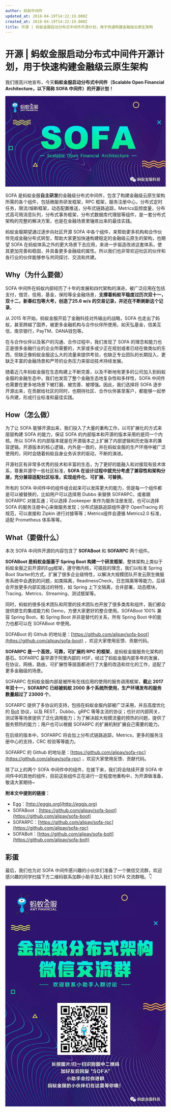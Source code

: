 ```yaml
---
author: 蚂蚁中间件
updated_at: 2018-04-19T14:22:19.000Z
created_at: 2018-04-19T14:22:19.000Z
title: 开源 | 蚂蚁金服启动分布式中间件开源计划，用于快速构建金融级云原生架构
---
```


# 开源 | 蚂蚁金服启动分布式中间件开源计划，用于快速构建金融级云原生架构

我们很高兴地宣布，今天**蚂蚁金服启动分布式中间件（Scalable Open Financial Architecture，以下简称 SOFA 中间件）的开源计划！**

![](./resources/2018-04/2018-04-19-01-01.webp)

SOFA 是蚂蚁金服**自主研发**的金融级分布式中间件，包含了构建金融级云原生架构所需的各个组件，包括微服务研发框架，RPC 框架，服务注册中心，分布式定时任务，限流/熔断框架，动态配置推送，分布式链路追踪，Metrics监控度量，分布式高可用消息队列，分布式事务框架，分布式数据库代理层等组件，是一套分布式架构的完整的解决方案，也是在金融场景里锤炼出来的最佳实践。

蚂蚁金服期望通过逐步向社区开源 SOFA 中各个组件，来帮助更多机构和合作伙伴完成金融分布式转型，帮助大家更加快速构建稳定的金融级云原生的架构，也期望 SOFA 在蚂蚁体系之外的更大场景下去应用，来进一步锻造改进这套体系，使其更加完善和稳固，并具备更多金融级的属性。所以我们也非常欢迎社区的伙伴和各行业的伙伴能够参与共同探讨、交流和共建。

## Why（为什么要做）

SOFA 中间件在蚂蚁内部经历了十年的发展和四代架构的演进，被广泛应用在包括支付，借贷，信用，基金，保险等全金融场景，**支撑着蚂蚁平稳度过历次双十一，双十二，新春红包等大考，创造了25.6 w/s 的交易记录，并还在不断刷新这个记录**。

从 2015 年开始，蚂蚁金服开启了金融科技对外输出的战略，SOFA 也走出了蚂蚁，甚至跨越了国界，被更多金融机构与合作伙伴所使用，如天弘基金，信美互信，南京银行，PayTM、DANA钱包等。

在与合作伙伴以及客户的沟通、合作过程中，我们发现了 SOFA 的理念和能力也正是很多金融行业的企业所需要的，大家或多或少正在规划或者已经在做类似的东西，但缺乏像蚂蚁金服这么大的流量来提供考验，也缺乏专业团队的长期投入，更缺乏丰富的金融场景和严苛的业务压力来驱动技术持续发展。

随着近几年蚂蚁金服在生态构建上不断完善，以及不断地有更多的公司加入到蚂蚁金服的金融生态中，我们也发现了整个金融生态地复杂性和多样性，SOFA 中间件也需要在更多地场景下被打磨、被完善、被增强。因此，我们选择将 SOFA 逐步开源出来，在贡献给社区的同时，也期待社区、合作伙伴甚至客户，都能够一起参与共建，形成行业标准和最佳实践。

## How（怎么做）

为了让 SOFA 能够开源出来，我们投入了大量的重构工作，以可扩展化的方式来层层构建 SOFA 的能力，保证 SOFA 的内部版本和开源的版本采用的是同一个内核。所以 SOFA 的内部版本就是在开源版本之上扩展了内部逻辑和历史版本的兼容逻辑。开源版本的核心逻辑，内外是一致的，并在蚂蚁金服的生产环境中被广泛使用的，同时会随着蚂蚁自身业务诉求的驱动，不断的演进。

开源社区有非常多优秀的技术和丰富的生态，为了更好的能融入和对接现有技术体系，尊重并遵守一些社区标准，**SOFA 在设计过程中就充分考虑了兼容性和架构分层，充分兼容适配社区标准，实现组件化、可扩展、可替换**。

所有的 SOFA 中间件中的组件组合起来可以发挥更大的能力，但是每一个组件都是可以被替换的，比如用户可以选择用 Dubbo 来替换 SOFARPC，或者跟 SOFARPC 对接互通；可以选择 Zookeeper 来作为服务注册发现，也可以选择 SOFA 的服务注册中心来做服务发现；分布式链路追踪组件遵守 OpenTracing 的规范，可以直接和 Zipkin 进行对接等等；Metrics组件会遵循 Metrics2.0 标准，适配 Prometheus 体系等等。

## What（要做什么）

本次 SOFA 中间件开源的内容包含了 **SOFABoot** 和 **SOFARPC** 两个组件。

**SOFABoot 是蚂蚁金服基于 Spring Boot 构建一个研发框架**，整体架构上类似于蚂蚁金服之前开源的Egg框架，遵守微内核，可插拔的理念，我们以标准 Spring Boot Starter的方式，扩展了很多企业级特性，以解决大规模团队开发云原生微服务系统中会遇到的问题，如类隔离，ReadinessCheck，日志隔离等等能力，后续会开放更多内部实践过的特性，如 Spring 上下文隔离，合并部署，动态模块，Tracing、Metrics、Streaming、测试框架等。


同时，蚂蚁的很多技术团队和阿里的技术团队也开放了很多类库和组件，我们都会提供原生的集成能力和 Demo，方便大家更好的整合使用。SOFABoot 100% 兼容 Spring Boot，和 Spring Boot 并非是替代的关系，所有 Spring Boot 中的能力也都可以在 SOFABoot 中使用。

SOFABoot 的 Github 的地址是：[https://github.com/alipay/sofa-boot](https://github.com/alipay/sofa-boot) ，欢迎大家使用反馈、贡献代码。

**SOFARPC 是一个高效，可靠，可扩展的 RPC 的框架**，是蚂蚁金服服务化架构的基石。SOFARPC 最早源于阿里内部的 HSF，经过了蚂蚁金服内部多年的发展，在协议，网络，路由，可扩展性等层面都进行了大量的改造和优化的工作，适配了更多金融级的场景。

SOFARPC 在蚂蚁金服内部是被所有在线应用的使用的服务调用框架，**截止 2017 年双十一，SOFARPC 已经被蚂蚁 2000 多个系统所使用，生产环境发布的服务数量超过了 23000 个**。

SOFARPC 提供了多协议的支持，包括在蚂蚁金服内部被广泛采用，并且高度优化的 [Bolt](https://github.com/alipay/sofa-bolt) 协议，以及 REST，Dubbo，gRPC 等等主流的协议；也针对内部网关，测试等等场景提供了泛化调用能力；为了解决超大规模流量的预热的问题，提供了服务预热的能力；用户也可以根据 SOFARPC 的扩展机制扩展自己需要的能力。

在后续的版本中，SOFARPC 将会加上分布式链路追踪，Metrics，更多的服务注册中心的支持，CRC 校验等等能力。

SOFARPC 的 Github 的地址是：[https://github.com/alipay/sofa-rpc](https://github.com/alipay/sofa-rpc) ，欢迎大家使用反馈、贡献代码。
 
除了以上的两个 SOFA 中间件中的组件，在接下来，我们将会陆续开源 SOFA 中间件中的其他的组件，目前这些组件正在进行一定程度地重构中，为开源做准备，敬请大家期待~


**附本文中提到的链接：**


- Egg：[http://eggjs.org](http://eggjs.org)
- SOFABoot：[https://github.com/alipay/sofa-boot](https://github.com/alipay/sofa-boot)
- SOFARPC：[https://github.com/alipay/sofa-rpc](https://github.com/alipay/sofa-rpc)
- SOFABolt：[https://github.com/alipay/sofa-bolt](https://github.com/alipay/sofa-bolt)


## 彩蛋

最后，我们也为对 SOFA 中间件感兴趣的小伙伴们准备了一个微信交流群，欢迎感兴趣的同学扫描下方二维码联系加群小助手加入我们 SOFA 交流群哦。👇

![](./resources/2018-04/2018-04-19-01-02.webp)